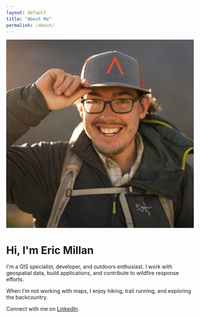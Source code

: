 ```yaml
---
layout: default
title: "About Me"
permalink: /about/
---
```


<div class="about-container">
    <div class="profile-pic">
        <img src="/assets/project_images/profile.jpeg" alt="Eric Millan">
    </div>
    <div class="about-text">
        <h1>Hi, I'm Eric Millan</h1>
        <p>
            I'm a GIS specialist, developer, and outdoors enthusiast. I work with geospatial data, build applications, and contribute to wildfire response efforts. 
        </p>
        <p>
            When I'm not working with maps, I enjoy hiking, trail running, and exploring the backcountry.
        </p>
        <p>
            Connect with me on <a href="https://www.linkedin.com/in/ericmillan/" target="_blank">LinkedIn</a>.
        </p>
    </div>
</div>
